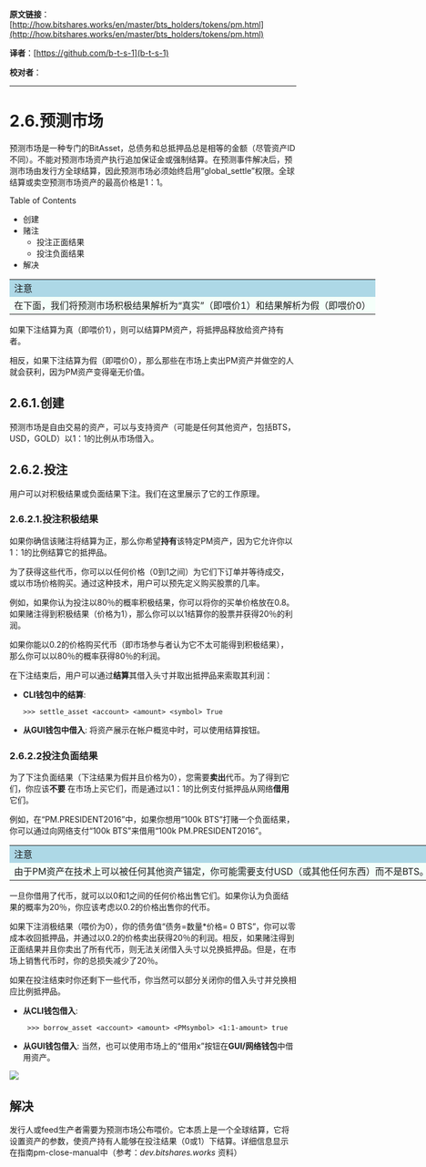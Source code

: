   **原文链接**：[http://how.bitshares.works/en/master/bts_holders/tokens/pm.html](http://how.bitshares.works/en/master/bts_holders/tokens/pm.html)
 
 **译者**：[https://github.com/b-t-s-1](b-t-s-1)
 
 **校对者**： 
  
***

2.6.预测市场
==========================

预测市场是一种专门的BitAsset，总债务和总抵押品总是相等的金额（尽管资产ID不同）。不能对预测市场资产执行追加保证金或强制结算。在预测事件解决后，预测市场由发行方全球结算，因此预测市场必须始终启用“global_settle”权限。全球结算或卖空预测市场资产的最高价格是1：1。

Table of Contents

* 创建
* 赌注
  - 投注正面结果
  - 投注负面结果
* 解决

 <table style="width: 750px;"><tbody>
    <tr>
        <td bgcolor="LightBlue">注意</td>
    </tr>
    <tr>
        <td bgcolor="MintCream">在下面，我们将预测市场积极结果解析为“真实”（即喂价1）和结果解析为假（即喂价0）</td>
    </tr>
</table>

如果下注结算为真（即喂价1），则可以结算PM资产，将抵押品释放给资产持有者。

相反，如果下注结算为假（即喂价0），那么那些在市场上卖出PM资产并做空的人就会获利，因为PM资产变得毫无价值。

2.6.1.创建
---------------

预测市场是自由交易的资产，可以与支持资产（可能是任何其他资产，包括BTS，USD，GOLD）以1：1的比例从市场借入。

2.6.2.投注
-------------

用户可以对积极结果或负面结果下注。我们在这里展示了它的工作原理。

### 2.6.2.1.投注积极结果


如果你确信该赌注将结算为正，那么你希望**持有**该特定PM资产，因为它允许你以1：1的比例结算它的抵押品。

为了获得这些代币，你可以以任何价格（0到1之间）为它们下订单并等待成交，或以市场价格购买。通过这种技术，用户可以预先定义购买股票的几率。

例如，如果你认为投注以80％的概率积极结果，你可以将你的买单价格放在0.8。如果赌注得到积极结果（价格为1），那么你可以以1结算你的股票并获得20％的利润。

如果你能以0.2的价格购买代币（即市场参与者认为它不太可能得到积极结果），那么你可以以80％的概率获得80％的利润。

在下注结束后，用户可以通过**结算**其借入头寸并取出抵押品来索取其利润：

* **CLI钱包中的结算**:

    `>>> settle_asset <account> <amount> <symbol> True`

* **从GUI钱包中借入**:
  将资产展示在帐户概览中时，可以使用结算按钮。

### 2.6.2.2投注负面结果


为了下注负面结果（下注结果为假并且价格为0），您需要**卖出**代币。为了得到它们，你应该**不要** 在市场上买它们，而是通过以1：1的比例支付抵押品从网络**借用**它们。

例如，在“PM.PRESIDENT2016”中，如果你想用“100k BTS”打赌一个负面结果，你可以通过向网络支付“100k BTS”来借用“100k PM.PRESIDENT2016”。

 <table style="width: 750px;"><tbody>
    <tr>
        <td bgcolor="LightBlue">注意</td>
    </tr>
    <tr>
        <td bgcolor="MintCream"> 由于PM资产在技术上可以被任何其他资产锚定，你可能需要支付USD（或其他任何东西）而不是BTS。</td>
    </tr>
</table>

一旦你借用了代币，就可以以0和1之间的任何价格出售它们。如果你认为负面结果的概率为20％，你应该考虑以0.2的价格出售你的代币。

如果下注消极结果（喂价为0），你的债务值“债务=数量*价格= 0 BTS”，你可以零成本收回抵押品，并通过以0.2的价格卖出获得20％的利润。相反，如果赌注得到正面结果并且你卖出了所有代币，则无法关闭借入头寸以兑换抵押品。但是，在市场上销售代币时，你的总损失减少了20％。

如果在投注结束时你还剩下一些代币，你当然可以部分关闭你的借入头寸并兑换相应比例抵押品。

* **从CLI钱包借入**:

    ` >>> borrow_asset <account> <amount> <PMsymbol> <1:1-amount> true`

* **从GUI钱包借入**:
  当然，也可以使用市场上的“借用x”按钮在**GUI/网络钱包**中借用资产。

![](http://how.bitshares.works/en/master/_images/pm-borrow-btn.png)

解决
-----------------

发行人或feed生产者需要为预测市场公布喂价。它本质上是一个全球结算，它将设置资产的参数，使资产持有人能够在投注结果（0或1）下结算。详细信息显示在指南pm-close-manual中（参考：*dev.bitshares.works* 资料）
